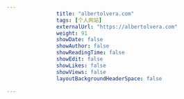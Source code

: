 ---
                title: "albertolvera.com"
                tags: [个人网站]
                externalUrl: "https://albertolvera.com"
                weight: 91
                showDate: false
                showAuthor: false
                showReadingTime: false
                showEdit: false
                showLikes: false
                showViews: false
                layoutBackgroundHeaderSpace: false
                ---

